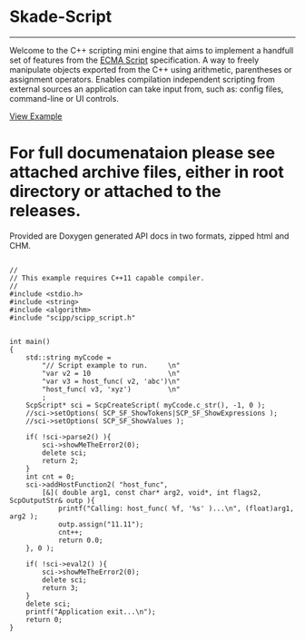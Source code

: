 # Skade-Script
----------------
Welcome to the C++ scripting mini engine that aims to implement a handfull set of features from the <a href="https://www.ecma-international.org/ecma-262/5.1/#sec-5.1.3
">ECMA Script</a> specification. A way to freely manipulate objects exported from the C++ using arithmetic, parentheses or assignment operators. Enables compilation independent scripting from external sources an application can take input from, such as: config files, command-line or UI controls.

<a href='./misc_example/example_01.cpp'>View Example</a>

# For full documenataion please see attached archive files, either in root directory or attached to the releases.
Provided are Doxygen generated API docs in two formats, zipped html and CHM.

~~~~~~~~~~

//
// This example requires C++11 capable compiler.
//
#include <stdio.h>
#include <string>
#include <algorithm>
#include "scipp/scipp_script.h"


int main()
{
	std::string myCcode =
		"// Script example to run.     \n"
		"var v2 = 10                   \n"
		"var v3 = host_func( v2, 'abc')\n"
		"host_func( v3, 'xyz')         \n"
		;
	ScpScript* sci = ScpCreateScript( myCcode.c_str(), -1, 0 );
	//sci->setOptions( SCP_SF_ShowTokens|SCP_SF_ShowExpressions );
	//sci->setOptions( SCP_SF_ShowValues );

	if( !sci->parse2() ){
		sci->showMeTheError2(0);
		delete sci;
		return 2;
	}
	int cnt = 0;
	sci->addHostFunction2( "host_func",
		[&]( double arg1, const char* arg2, void*, int flags2, ScpOutputStr& outp ){
			printf("Calling: host_func( %f, '%s' )...\n", (float)arg1, arg2 );
			outp.assign("11.11");
			cnt++;
			return 0.0;
	}, 0 );

	if( !sci->eval2() ){
		sci->showMeTheError2(0);
		delete sci;
		return 3;
	}
	delete sci;
	printf("Application exit...\n");
	return 0;
}
~~~~~~~~~~

